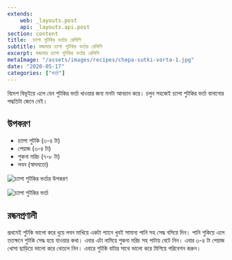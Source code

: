 ```yaml
---
extends:
    web: _layouts.post
    api: _layouts.api.post
section: content
title:  চ্যাপা শুটকির ভর্তার রেসিপি
subtitle: মজাদার চ্যাপা শুটকির ভর্তার রেসিপি
excerpt: মজাদার চ্যাপা শুটকির ভর্তার রেসিপি
metaImage: "/assets/images/recipes/chepa-sutki-vorta-1.jpg"
date: "2020-05-17"
categories: ["ভর্তা"]
---
```


বিদেশ বিভূইয়ে এলে যেন শুটকির ভর্তা খাওয়ার জন্য মনটা আনচান করে। চলুন সহজেই চ্যাপা শুটকির ভর্তা বানানোর
পদ্ধতিটা জেনে নেই।

## উপকরণ

- চ্যাপা শুটকি (৩-৪ টা)
- পেয়াজ (৩-৪ টা)
- শুকনা মরিচ (৭-৮ টা)
- লবন (স্বাদমতো)

![চ্যাপা শুটকির ভর্তার উপকরণ](/assets/images/recipes/chepa-sutki-vorta-2.jpg)

![চ্যাপা শুটকির ভর্তা](/assets/images/recipes/chepa-sutki-vorta-1.jpg)

## রন্ধনপ্রণালী

প্রথমেই শুটকি ভালো করে ধুয়ে লবন মাখিয়ে একটা প্যানে খুবই সামান্য পানি সহ সেদ্ধ বসিয়ে দিন। পানি শুকিয়ে এলে
ততক্ষনে শুটকি সেদ্ধ হয়ে যাওয়ার কথা। এবার এটা নামিয়ে শুকনা মরিচ সহ পাটায় বেটে নিন। এবার ৩-৪ টা পেয়াজ
খোসা ছাড়িয়ে ভালো করে থেতলে নিন। এবারে শুটকি বাটার সাথে ভালো করে মিশিয়ে পরিবেশন করুন।

